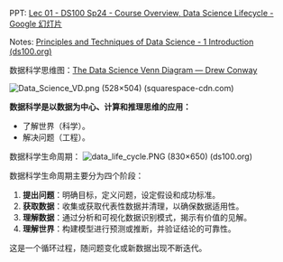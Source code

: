 PPT: [Lec 01 - DS100 Sp24 - Course Overview, Data Science Lifecycle - Google 幻灯片](https://docs.google.com/presentation/d/19Mu03dm4xFPNkpwnBBFcHsrWNRRQ3d4bFJFHh9J0bhs/edit?pli=1#slide=id.g23ea7c5e48b_0_0)

Notes: [Principles and Techniques of Data Science - 1 Introduction (ds100.org)](https://ds100.org/course-notes/intro_lec/introduction.html)

数据科学思维图：[The Data Science Venn Diagram — Drew Conway](http://drewconway.com/zia/2013/3/26/the-data-science-venn-diagram)

![Data_Science_VD.png (528×504) (squarespace-cdn.com)](https://images.squarespace-cdn.com/content/v1/5150aec6e4b0e340ec52710a/1364352051365-HZAS3CLBF7ABLE3F5OBY/Data_Science_VD.png?format=1500w)

**数据科学是以数据为中心、计算和推理思维的应用：**

- 了解世界（科学）。
- 解决问题（工程）。



数据科学生命周期：
![data_life_cycle.PNG (830×650) (ds100.org)](https://ds100.org/course-notes/intro_lec/images/data_life_cycle.PNG)

数据科学生命周期主要分为四个阶段：

1. **提出问题**：明确目标，定义问题，设定假设和成功标准。
2. **获取数据**：收集或获取代表性数据并清理，以确保数据适用性。
3. **理解数据**：通过分析和可视化数据识别模式，揭示有价值的见解。
4. **理解世界**：构建模型进行预测或推断，并验证结论的可靠性。

这是一个循环过程，随问题变化或新数据出现不断迭代。